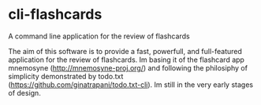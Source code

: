 # cli-flashcards
A command line application for the review of flashcards

The aim of this software is to provide a fast, powerfull, and full-featured application for the review of flashcards. Im basing it of the flashcard app mnemosyne (http://mnemosyne-proj.org/) and following the philosiphy of simplicity demonstrated by todo.txt (https://github.com/ginatrapani/todo.txt-cli). Im still in the very early stages of design.
